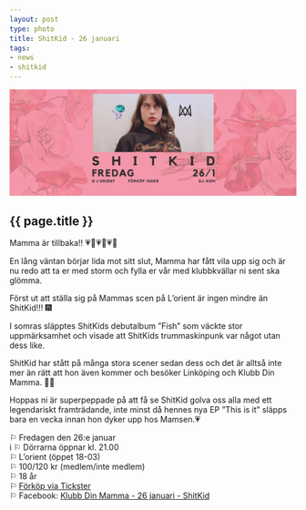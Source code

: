 ```yaml
---
layout: post
type: photo
title: ShitKid - 26 januari
tags:
- news
- shitkid
---
```


<img class="news-photo" src="/assets/img/news/shitkid_2018.png" alt="{{ page.title }}" />

## {{ page.title }}

Mamma är tillbaka!! 💗🌹💗🌹💗🌹

En lång väntan börjar lida mot sitt slut, Mamma har fått vila upp sig och är nu redo att ta er med storm och fylla er vår med klubbkvällar ni sent ska glömma.

Först ut att ställa sig på Mammas scen på L’orient är ingen mindre än ShitKid!!! 🎆

I somras släpptes ShitKids debutalbum ”Fish” som väckte stor uppmärksamhet och visade att ShitKids trummaskinpunk var något utan dess like.

ShitKid har stått på många stora scener sedan dess och det är alltså inte mer än rätt att hon även kommer och besöker Linköping och Klubb Din Mamma. 🌹💗

Hoppas ni är superpeppade på att få se ShitKid golva oss alla med ett legendariskt framträdande, inte minst då hennes nya EP ”This is it” släpps bara en vecka innan hon dyker upp hos Mamsen.💗

⚐ Fredagen den 26:e januar<br />i
⚐ Dörrarna öppnar kl. 21.00<br />
⚐ L’orient (öppet 18-03)<br />
⚐ 100/120 kr (medlem/inte medlem)<br />
⚐ 18 år<br />
⚐ [Förköp via Tickster](https://www.tickster.com/sv/events/fj6w6wr64zg1y2g/2018-01-26/shitkid)<br />
⚐ Facebook: [Klubb Din Mamma - 26 januari - ShitKid](https://www.facebook.com/events/160680244563330/)<br />
